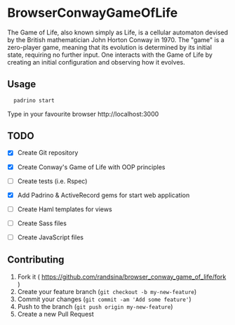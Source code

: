 # BrowserConwayGameOfLife

The Game of Life, also known simply as Life, is a cellular automaton devised by the British mathematician John Horton Conway in 1970. The "game" is a zero-player game, meaning that its evolution is determined by its initial state, requiring no further input. One interacts with the Game of Life by creating an initial configuration and observing how it evolves.

## Usage

```bash
  padrino start
```
Type in your favourite browser
http://localhost:3000

## TODO

- [x] Create Git repository
- [x] Create Conway's Game of Life with OOP principles
- [ ] Create tests (i.e. Rspec)
- [x] Add Padrino & ActiveRecord gems for start web application
- [ ] Create Haml templates for views
- [ ] Create Sass files
- [ ] Create JavaScript files


## Contributing

1. Fork it ( https://github.com/randsina/browser_conway_game_of_life/fork )
2. Create your feature branch (`git checkout -b my-new-feature`)
3. Commit your changes (`git commit -am 'Add some feature'`)
4. Push to the branch (`git push origin my-new-feature`)
5. Create a new Pull Request
